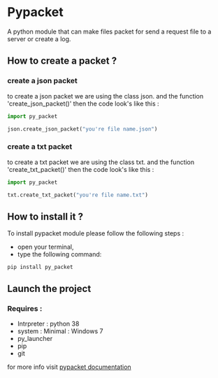 # Pypacket 

A python module that can make files packet for send a request file to a server or create a log.

## How to create a packet ?

### create a json packet

to create a json packet we are using the class json.
and the function 'create_json_packet()'
then the code look's like this : 

```python
import py_packet

json.create_json_packet("you're file name.json")
```

### create a txt packet

to create a txt packet we are using the class txt.
and the function 'create_txt_packet()'
then the code look's like this : 

```python
import py_packet

txt.create_txt_packet("you're file name.txt")
```
## How to install it ?

To install pypacket module please follow the following steps :
- open your terminal,
- type the following command:
```
pip install py_packet
```

## Launch the project

### Requires :

- Intrpreter : python 38
- system : Minimal : Windows 7
- py_launcher
- pip
- git

for more info visit <a href="https://boubajoker.github.io/pypacket/">pypacket documentation</a>
